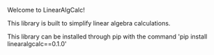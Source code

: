 Welcome to LinearAlgCalc!

This library is built to simplify linear algebra calculations.

This library can be installed through pip with the command 'pip install linearalgcalc==0.1.0'
